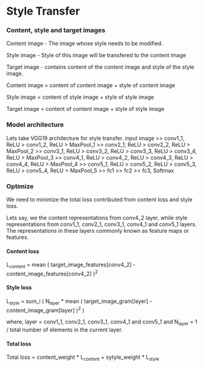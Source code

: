 # Style Transfer

### Content, style and target images
Content image - The image whose style needs to be modified.

Style image - Style of this image will be transfered to the content image

Target image - contains content of the content image and style of the style image.


Content image = content of content image + style of content image

Style image = content of style image + style of style image

Target image = content of content image + style of style image

### Model architecture
Lets take VGG19 architecture for style transfer.
input image >>
conv1_1, ReLU > conv1_2, ReLU > MaxPool_1 >>
conv2_1, ReLU > conv2_2, ReLU > MaxPool_2 >>
conv3_1, ReLU > conv3_2, ReLU > conv3_3, ReLU > conv3_4, ReLU > MaxPool_3 >>
conv4_1, ReLU > conv4_2, ReLU > conv4_3, ReLU > conv4_4, ReLU > MaxPool_4 >>
conv5_1, ReLU > conv5_2, ReLU > conv5_3, ReLU > conv5_4, ReLU > MaxPool_5 >>
fc1 >> fc2 >> fc3, Softmax

### Optimize
We need to minimize the total loss contributed from content loss and style loss.

Lets say, we the content representations from conv4_2 layer, while style representations from conv1_1, conv2_1, conv3_1, conv4_1 and conv5_1 layers. The representations in these layers commonly known as feature maps or features.

#### Content loss
L<sub>content</sub> = mean ( target_image_features[conv4_2] - content_image_features[conv4_2] )<sup>2</sup>

#### Style loss
L<sub>style</sub> = sum_i ( N<sub>layer</sub> * mean ( target_image_gram[layer] - content_image_gram[layer] )<sup>2</sup> )

where, layer = conv1_1, conv2_1, conv3_1, conv4_1 and conv5_1 and N<sub>layer</sub> = 1 / total number of elements in the current layer.

#### Total loss
Total loss = content_weight * L<sub>content</sub> + sytyle_weight * L<sub>style</sub>
